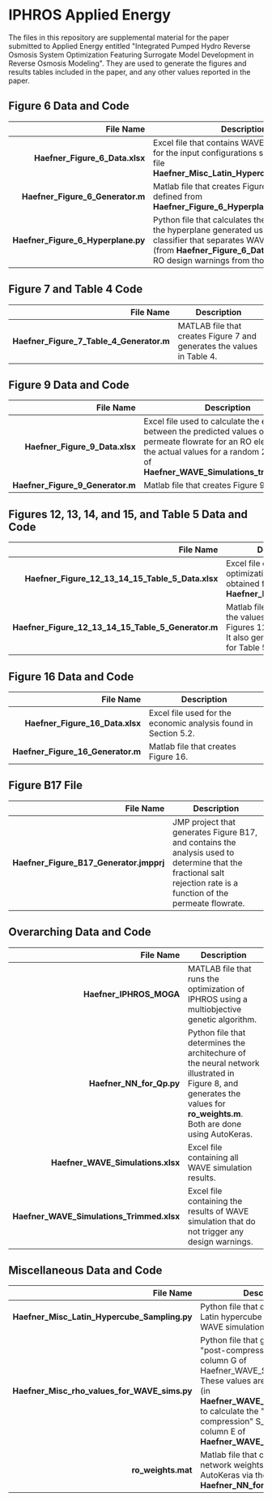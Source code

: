 # IPHROS Applied Energy

The files in this repository are supplemental material for the paper submitted to Applied Energy entitled "Integrated Pumped Hydro Reverse Osmosis System Optimization Featuring Surrogate Model Development in Reverse Osmosis Modeling". They are used to generate the figures and results tables included in the paper, and any other values reported in the paper.

## Figure 6 Data and Code

| File Name | Description |
|-----:|-----------|
| **Haefner_Figure_6_Data.xlsx** | Excel file that contains WAVE simulation results for the input configurations selected using the file **Haefner_Misc_Latin_Hypercube_Sampling.py**. |
| **Haefner_Figure_6_Generator.m** | Matlab file that creates Figure 6 using the plane defined from **Haefner_Figure_6_Hyperplane.py**. |
| **Haefner_Figure_6_Hyperplane.py** | Python file that calculates the normal vector of the hyperplane generated using an SVM classifier that separates WAVE simulations (from **Haefner_Figure_6_Data.xlsx**) that trigger RO design warnings from those that do not. |

## Figure 7 and Table 4 Code

| File Name | Description |
|-----:|-----------|
| **Haefner_Figure_7_Table_4_Generator.m** | MATLAB file that creates Figure 7 and generates the values in Table 4. |

## Figure 9 Data and Code

| File Name | Description |
|-----:|-----------|
| **Haefner_Figure_9_Data.xlsx** | Excel file used to calculate the error between the predicted values of the permeate flowrate for an RO element and the actual values for a random 20% test set of **Haefner_WAVE_Simulations_trimmed.xlsx**. |
| **Haefner_Figure_9_Generator.m** | Matlab file that creates Figure 9. |

## Figures 12, 13, 14, and 15, and Table 5 Data and Code

| File Name | Description |
|-----:|-----------|
| **Haefner_Figure_12_13_14_15_Table_5_Data.xlsx** | Excel file containing the optimization results obtained from running **Haefner_IPHROS_MOGA.m**. |
| **Haefner_Figure_12_13_14_15_Table_5_Generator.m** | Matlab file that generates the values and plots for Figures 12, 13, 14, and 15. It also generates the values for Table 5. |

## Figure 16 Data and Code

| File Name | Description |
|-----:|-----------|
| **Haefner_Figure_16_Data.xlsx** | Excel file used for the economic analysis found in Section 5.2. |
| **Haefner_Figure_16_Generator.m** | Matlab file that creates Figure 16. |

## Figure B17 File

| File Name | Description |
|-----:|-----------|
| **Haefner_Figure_B17_Generator.jmpprj** | JMP project that generates Figure B17, and contains the analysis used to determine that the fractional salt rejection rate is a function of the permeate flowrate. |

## Overarching Data and Code

| File Name | Description |
|-----:|-----------|
| **Haefner_IPHROS_MOGA** | MATLAB file that runs the optimization of IPHROS using a multiobjective genetic algorithm. |
| **Haefner_NN_for_Qp.py** | Python file that determines the architechure of the neural network illustrated in Figure 8, and generates the values for **ro_weights.m**. Both are done using AutoKeras. |
| **Haefner_WAVE_Simulations.xlsx** | Excel file containing all WAVE simulation results. |
| **Haefner_WAVE_Simulations_Trimmed.xlsx** | Excel file containing the results of WAVE simulation that do not trigger any design warnings. |

## Miscellaneous Data and Code

| File Name | Description |
|-----:|-----------|
| **Haefner_Misc_Latin_Hypercube_Sampling.py** | Python file that determines the Latin hypercube sampling of the WAVE simulations.|
| **Haefner_Misc_rho_values_for_WAVE_sims.py** | Python file that generates the "post-compression" rho values in column G of Haefner_WAVE_Simulations.xlsx. These values are ultimately used (in **Haefner_WAVE_Simulations.xlsx**) to calculate the "post-compression" S_f input values in column E of **Haefner_WAVE_Simulations.xlsx**. |
| **ro_weights.mat** | Matlab file that contains the neural network weights generated by AutoKeras via the file **Haefner_NN_for_Qp.py**. |

